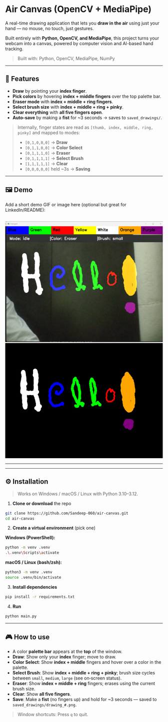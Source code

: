 # Air Canvas (OpenCV + MediaPipe)

A real-time drawing application that lets you **draw in the air** using just your hand — no mouse, no touch, just gestures.

Built entirely with **Python, OpenCV, and MediaPipe**, this project turns your webcam into a canvas, powered by computer vision and AI-based hand tracking.


> Built with: Python, OpenCV, MediaPipe, NumPy

---

## 🎯 Features

- **Draw** by pointing your **index finger**.
- **Pick colors** by hovering **index + middle fingers** over the top palette bar.
- **Eraser mode** with **index + middle + ring fingers**.
- **Select brush size** with **index + middle + ring + pinky**.
- **Clear everything** with **all five fingers open**.
- **Auto‑save** by making a **fist** for ~3 seconds → saves to `saved_drawings/`.

> Internally, finger states are read as `[thumb, index, middle, ring, pinky]` and mapped to modes:
>
> - `[0,1,0,0,0]` → **Draw**
> - `[0,1,1,0,0]` → **Color Select**
> - `[0,1,1,1,0]` → **Eraser**
> - `[0,1,1,1,1]` → **Select Brush**
> - `[1,1,1,1,1]` → **Clear**
> - `[0,0,0,0,0]` held ~3s → **Saving**

---

## 🖼️ Demo

Add a short demo GIF or image here (optional but great for LinkedIn/README):

```
```
![Air Canvas demo](/demo/aircanvas_layout.png)
![Air Canvas demo](/demo/drawing_1.png)

---



---

## ⚙️ Installation

> Works on Windows / macOS / Linux with Python 3.10–3.12.

1) **Clone or download** the repo
```bash
git clone https://github.com/Sandeep-060/air-canvas.git
cd air-canvas
```

2) **Create a virtual environment** (pick one)

**Windows (PowerShell):**
```bash
python -m venv .venv
.\.venv\Scripts\activate
```

**macOS / Linux (bash/zsh):**
```bash
python3 -m venv .venv
source .venv/bin/activate
```

3) **Install dependencies**
```bash
pip install -r requirements.txt
```


4) **Run**
```bash
python main.py
```

---

## 🎮 How to use

- A color **palette bar** appears at the **top** of the window.
- **Draw**: Show only your **index** finger; move to draw.
- **Color Select**: Show **index + middle** fingers and hover over a color in the palette.
- **Select Brush**: Show **index + middle + ring + pinky**; brush size cycles between `small`, `medium`, `large` (see on‑screen status).
- **Eraser**: Show **index + middle + ring** fingers; erases using the current brush size.
- **Clear**: Show **all five fingers**.
- **Save**: Make a **fist** (no fingers up) and hold for ~3 seconds — saved to `saved_drawings/drawing_#.png`.

> Window shortcuts: Press `q` to quit.

